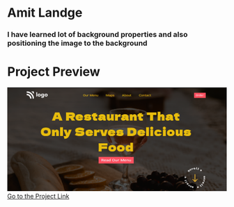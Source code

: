 # Amit Landge

### I have learned lot of background properties and also positioning the image to the background 

# Project Preview

![project01](Project02.png)  
[Go to the Project Link](https://sensational-pothos-65b3dd.netlify.app "link")
